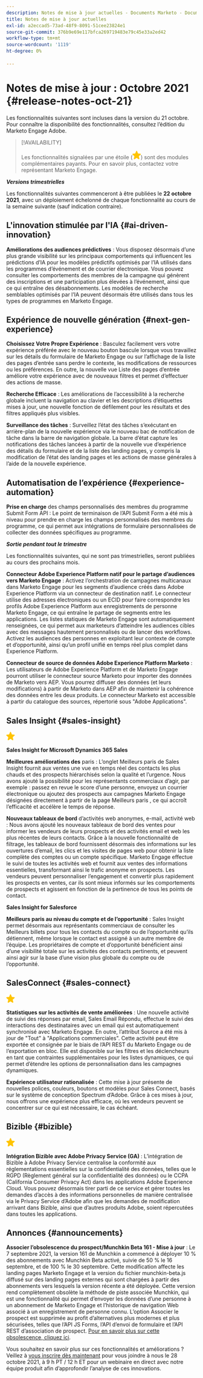 ```yaml
---
description: Notes de mise à jour actuelles - Documents Marketo - Documentation du produit
title: Notes de mise à jour actuelles
exl-id: a2eccad5-73ad-48f9-8091-51cee23824e1
source-git-commit: 376b9e69e117bfca269719483e79c45e33a2ed42
workflow-type: tm+mt
source-wordcount: '1119'
ht-degree: 0%

---
```


# Notes de mise à jour : Octobre 2021 {#release-notes-oct-21}

Les fonctionnalités suivantes sont incluses dans la version du 21 octobre. Pour connaître la disponibilité des fonctionnalités, consultez l’édition du Marketo Engage Adobe.

>[!AVAILABILITY]
>
>Les fonctionnalités signalées par une étoile (![](assets/yellow-star.png)) sont des modules complémentaires payants. Pour en savoir plus, contactez votre représentant Marketo Engage.

**_Versions trimestrielles_**

Les fonctionnalités suivantes commenceront à être publiées le **22 octobre 2021**, avec un déploiement échelonné de chaque fonctionnalité au cours de la semaine suivante (sauf indication contraire).

## L&#39;innovation stimulée par l&#39;IA {#ai-driven-innovation}

**Améliorations des audiences prédictives** : Vous disposez désormais d’une plus grande visibilité sur les principaux comportements qui influencent les prédictions d’IA pour les modèles prédictifs optimisés par l’IA utilisés dans les programmes d’événement et de courrier électronique. Vous pouvez consulter les comportements des membres de la campagne qui génèrent des inscriptions et une participation plus élevées à l’événement, ainsi que ce qui entraîne des désabonnements. Les modèles de recherche semblables optimisés par l’IA peuvent désormais être utilisés dans tous les types de programmes en Marketo Engage.

## Expérience de nouvelle génération {#next-gen-experience}

**Choisissez Votre Propre Expérience** : Basculez facilement vers votre expérience préférée avec le nouveau bouton bascule lorsque vous travaillez sur les détails du formulaire de Marketo Engage ou sur l’affichage de la liste des pages d’entrée sans perdre le contexte, les modifications de ressources ou les préférences. En outre, la nouvelle vue Liste des pages d’entrée améliore votre expérience avec de nouveaux filtres et permet d’effectuer des actions de masse.

**Recherche Efficace** : Les améliorations de l’accessibilité à la recherche globale incluent la navigation au clavier et les descriptions d’étiquettes mises à jour, une nouvelle fonction de défilement pour les résultats et des filtres appliqués plus visibles.

**Surveillance des tâches** : Surveillez l’état des tâches s’exécutant en arrière-plan de la nouvelle expérience via le nouveau bac de notification de tâche dans la barre de navigation globale. La barre d’état capture les notifications des tâches lancées à partir de la nouvelle vue d’expérience des détails du formulaire et de la liste des landing pages, y compris la modification de l’état des landing pages et les actions de masse générales à l’aide de la nouvelle expérience.

## Automatisation de l’expérience {#experience-automation}

**Prise en charge** des champs personnalisés des membres du programme Submit Form API : Le point de terminaison de l’API Submit Form a été mis à niveau pour prendre en charge les champs personnalisés des membres du programme, ce qui permet aux intégrations de formulaire personnalisées de collecter des données spécifiques au programme.

**_Sortie pendant tout le trimestre_**

Les fonctionnalités suivantes, qui ne sont pas trimestrielles, seront publiées au cours des prochains mois.

**Connecteur Adobe Experience Platform natif pour le partage d’audiences vers Marketo Engage** : Activez l’orchestration de campagnes multicanaux dans Marketo Engage pour les segments d’audience créés dans Adobe Experience Platform via un connecteur de destination natif. Le connecteur utilise des adresses électroniques ou un ECID pour faire correspondre les profils Adobe Experience Platform aux enregistrements de personne Marketo Engage, ce qui entraîne le partage de segments entre les applications. Les listes statiques de Marketo Engage sont automatiquement renseignées, ce qui permet aux marketeurs d’atteindre les audiences cibles avec des messages hautement personnalisés ou de lancer des workflows. Activez les audiences des personnes en exploitant leur contexte de compte et d’opportunité, ainsi qu’un profil unifié en temps réel plus complet dans Experience Platform.

**Connecteur de source de données Adobe Experience Platform Marketo** : Les utilisateurs de Adobe Experience Platform et de Marketo Engage pourront utiliser le connecteur source Marketo pour importer des données de Marketo vers AEP. Vous pourrez diffuser des données (et leurs modifications) à partir de Marketo dans AEP afin de maintenir la cohérence des données entre les deux produits. Le connecteur Marketo est accessible à partir du catalogue des sources, répertorié sous &quot;Adobe Applications&quot;.

## Sales Insight {#sales-insight}

![(étoile)](assets/yellow-star.png)

**Sales Insight for Microsoft Dynamics 365 Sales**

**Meilleures améliorations des** paris : L’onglet Meilleurs paris de Sales Insight fournit aux ventes une vue en temps réel des contacts les plus chauds et des prospects hiérarchisés selon la qualité et l’urgence. Nous avons ajouté la possibilité pour les représentants commerciaux d’agir, par exemple : passez en revue le score d’une personne, envoyez un courrier électronique ou ajoutez des prospects aux campagnes Marketo Engage désignées directement à partir de la page Meilleurs paris , ce qui accroît l’efficacité et accélère le temps de réponse.

**Nouveaux tableaux de bord** d’activités web anonymes, e-mail, activité web : Nous avons ajouté les nouveaux tableaux de bord des ventes pour informer les vendeurs de leurs prospects et des activités email et web les plus récentes de leurs contacts. Grâce à la nouvelle fonctionnalité de filtrage, les tableaux de bord fournissent désormais des informations sur les ouvertures d’email, les clics et les visites de pages web pour obtenir la liste complète des comptes ou un compte spécifique. Marketo Engage effectue le suivi de toutes les activités web et fournit aux ventes des informations essentielles, transformant ainsi le trafic anonyme en prospects. Les vendeurs peuvent personnaliser l’engagement et convertir plus rapidement les prospects en ventes, car ils sont mieux informés sur les comportements de prospects et agissent en fonction de la pertinence de tous les points de contact.

**Sales Insight for Salesforce**

**Meilleurs paris au niveau du compte et de l’opportunité** : Sales Insight permet désormais aux représentants commerciaux de consulter les Meilleurs billets pour tous les contacts du compte ou de l’opportunité qu’ils détiennent, même lorsque le contact est assigné à un autre membre de l’équipe. Les propriétaires de compte et d’opportunité bénéficient ainsi d’une visibilité totale sur les activités des contacts pertinents, et peuvent ainsi agir sur la base d’une vision plus globale du compte ou de l’opportunité.

## SalesConnect {#sales-connect}

![(étoile)](assets/yellow-star.png)

**Statistiques sur les activités de vente améliorées** : Une nouvelle activité de suivi des réponses par email, Sales Email Répondu, effectue le suivi des interactions des destinataires avec un email qui est automatiquement synchronisé avec Marketo Engage. En outre, l’attribut Source a été mis à jour de &quot;Tout&quot; à &quot;Applications commerciales&quot;. Cette activité peut être exportée et consignée par le biais de l’API REST du Marketo Engage ou de l’exportation en bloc. Elle est disponible sur les filtres et les déclencheurs en tant que contraintes supplémentaires pour les listes dynamiques, ce qui permet d’étendre les options de personnalisation dans les campagnes dynamiques.

**Expérience utilisateur rationalisée** : Cette mise à jour présente de nouvelles polices, couleurs, boutons et modèles pour Sales Connect, basés sur le système de conception Spectrum d’Adobe. Grâce à ces mises à jour, nous offrons une expérience plus efficace, où les vendeurs peuvent se concentrer sur ce qui est nécessaire, le cas échéant.

## Bizible {#bizible}

![](assets/yellow-star.png)

**Intégration Bizible avec Adobe Privacy Service (GA)** : L’intégration de Bizible à Adobe Privacy Service centralise la conformité aux réglementations essentielles sur la confidentialité des données, telles que le RGPD (Règlement général sur la confidentialité des données) ou le CCPA (California Consumer Privacy Act) dans les applications Adobe Experience Cloud. Vous pouvez désormais tirer parti de ce service et gérer toutes les demandes d’accès à des informations personnelles de manière centralisée via le Privacy Service d’Adobe afin que les demandes de modification arrivant dans Bizible, ainsi que d’autres produits Adobe, soient répercutées dans toutes les applications.

## Annonces {#announcements}

**Associer l’obsolescence du prospect/Munchkin Beta 161 - Mise à jour** : Le 7 septembre 2021, la version 161 de Munchkin a commencé à déployer 10 % des abonnements avec Munchkin Beta activé, suivie de 50 % le 16 septembre, et de 100 % le 30 septembre. Cette modification affecte les landing pages Marketo Engage et la version du fichier munchkin-beta.js diffusé sur des landing pages externes qui sont chargées à partir des abonnements vers lesquels la version récente a été déployée. Cette version rend complètement obsolète la méthode de piste associée Munchkin, qui est une fonctionnalité qui permet d’envoyer les données d’une personne à un abonnement de Marketo Engage et l’historique de navigation Web associé à un enregistrement de personne connu. L’option Associer le prospect est supprimée au profit d’alternatives plus modernes et plus sécurisées, telles que l’API JS Forms, l’API d’envoi de formulaire et l’API REST d’association de prospect. [Pour en savoir plus sur cette obsolescence, cliquez ici](https://developers.marketo.com/blog/deprecation-of-munchkin-associate-lead-method/).

Vous souhaitez en savoir plus sur ces fonctionnalités et améliorations ? Veillez à [vous inscrire dès maintenant](https://engage.marketo.com/October_Release_RegistrationPage.html) pour vous joindre à nous le 28 octobre 2021, à 9 h PT / 12 h ET pour un webinaire en direct avec notre équipe produit afin d’approfondir l’analyse de ces innovations.
